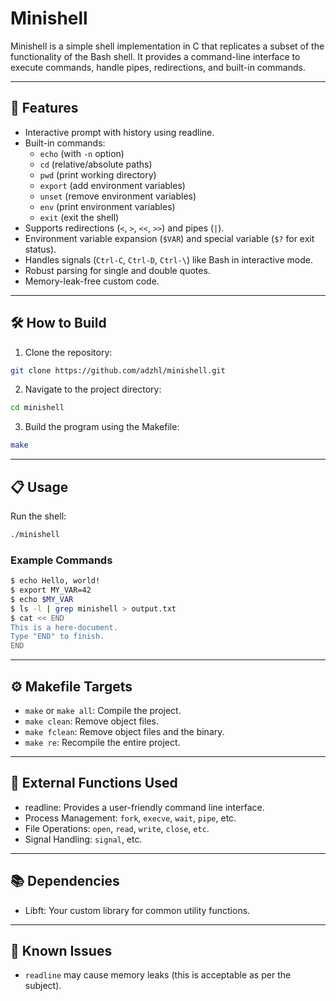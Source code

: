 # Minishell

Minishell is a simple shell implementation in C that replicates a subset of the functionality of the Bash shell.
It provides a command-line interface to execute commands, handle pipes, redirections, and built-in commands.

---

## 🚀 Features
- Interactive prompt with history using readline.
- Built-in commands:
  - `echo` (with `-n` option)
  - `cd` (relative/absolute paths)
  - `pwd` (print working directory)
  - `export` (add environment variables)
  - `unset` (remove environment variables)
  - `env` (print environment variables)
  - `exit` (exit the shell)
- Supports redirections (`<`, `>`, `<<`, `>>`) and pipes (`|`).
- Environment variable expansion (`$VAR`) and special variable (`$?` for exit status).
- Handles signals (`Ctrl-C`, `Ctrl-D`, `Ctrl-\`) like Bash in interactive mode.
- Robust parsing for single and double quotes.
- Memory-leak-free custom code.

---

## 🛠️ How to Build
1. Clone the repository:
```bash
git clone https://github.com/adzhl/minishell.git
```
2. Navigate to the project directory:
```bash
cd minishell
   ```
3. Build the program using the Makefile:
```bash
make
```

---

## 📋 Usage
Run the shell:

```bash
./minishell
```
### Example Commands
```bash
$ echo Hello, world!
$ export MY_VAR=42
$ echo $MY_VAR
$ ls -l | grep minishell > output.txt
$ cat << END
This is a here-document.
Type "END" to finish.
END
```

---

## ⚙️ Makefile Targets
- `make` or `make all`: Compile the project.
- `make clean`: Remove object files.
- `make fclean`: Remove object files and the binary.
- `make re`: Recompile the entire project.

---

## 🛑 External Functions Used
- readline: Provides a user-friendly command line interface.
- Process Management: `fork`, `execve`, `wait`, `pipe`, etc.
- File Operations: `open`, `read`, `write`, `close`, `etc`.
- Signal Handling: `signal`, etc.

---

## 📚 Dependencies
- Libft: Your custom library for common utility functions.

---

## 🐛 Known Issues
- `readline` may cause memory leaks (this is acceptable as per the subject).
